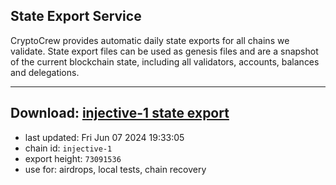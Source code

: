 ## State Export Service
CryptoCrew provides automatic daily state exports for all chains we validate. State export files can be used as genesis files and are a snapshot of the current blockchain state, including all validators, accounts, balances and delegations.

---
**Download: [injective-1 state export](https://dl-eu2.ccvalidators.com/SERVICE/injective/injective-1_export_73091536.json)**
---

- last updated: Fri Jun 07 2024 19:33:05
- chain id: `injective-1`
- export height: `73091536`
- use for: airdrops, local tests, chain recovery
